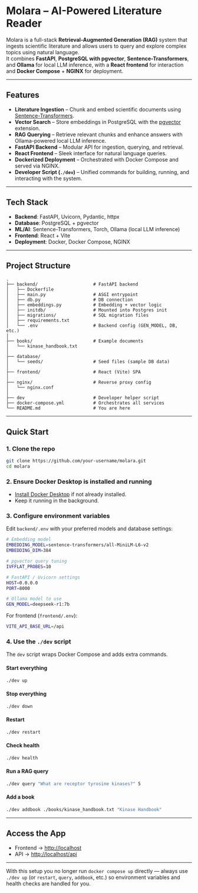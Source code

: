 # Molara – AI-Powered Literature Reader

Molara is a full-stack **Retrieval-Augmented Generation (RAG)** system that ingests scientific literature and allows users to query and explore complex topics using natural language.  
It combines **FastAPI**, **PostgreSQL with pgvector**, **Sentence-Transformers**, and **Ollama** for local LLM inference, with a **React frontend** for interaction and **Docker Compose** + **NGINX** for deployment.

---

## Features
- **Literature Ingestion** – Chunk and embed scientific documents using [Sentence-Transformers](https://www.sbert.net/).  
- **Vector Search** – Store embeddings in PostgreSQL with the [pgvector](https://github.com/pgvector/pgvector) extension.  
- **RAG Querying** – Retrieve relevant chunks and enhance answers with Ollama-powered local LLM inference.  
- **FastAPI Backend** – Modular API for ingestion, querying, and retrieval.  
- **React Frontend** – Sleek interface for natural language queries.  
- **Dockerized Deployment** – Orchestrated with Docker Compose and served via NGINX.  
- **Developer Script (`./dev`)** – Unified commands for building, running, and interacting with the system.  

---

## Tech Stack
- **Backend**: FastAPI, Uvicorn, Pydantic, httpx  
- **Database**: PostgreSQL + pgvector  
- **ML/AI**: Sentence-Transformers, Torch, Ollama (local LLM inference)  
- **Frontend**: React + Vite  
- **Deployment**: Docker, Docker Compose, NGINX  

---

## Project Structure
```
.
├── backend/                     # FastAPI backend
│   ├── Dockerfile
│   ├── main.py                  # ASGI entrypoint
│   ├── db.py                    # DB connection
│   ├── embeddings.py            # Embedding + vector logic
│   ├── initdb/                  # Mounted into Postgres init
│   ├── migrations/              # SQL migration files
│   ├── requirements.txt
│   └── .env                     # Backend config (GEN_MODEL, DB, etc.)
│
├── books/                       # Example documents
│   └── kinase_handbook.txt
│
├── database/                    
│   └── seeds/                   # Seed files (sample DB data)
│
├── frontend/                    # React (Vite) SPA
│
├── nginx/                       # Reverse proxy config
│   └── nginx.conf
│
├── dev                          # Developer helper script
├── docker-compose.yml           # Orchestrates all services
└── README.md                    # You are here
```

---

## Quick Start

### 1. Clone the repo
```bash
git clone https://github.com/your-username/molara.git
cd molara
```

### 2. Ensure Docker Desktop is installed and running

- [Install Docker Desktop](https://www.docker.com/products/docker-desktop) if not already installed.  
- Keep it running in the background.  

### 3. Configure environment variables
Edit `backend/.env` with your preferred models and database settings:

```bash
# Embedding model 
EMBEDDING_MODEL=sentence-transformers/all-MiniLM-L6-v2
EMBEDDING_DIM=384

# pgvector query tuning
IVFFLAT_PROBES=10

# FastAPI / Uvicorn settings
HOST=0.0.0.0
PORT=8000

# Ollama model to use
GEN_MODEL=deepseek-r1:7b
```

For frontend (`frontend/.env`):
```bash
VITE_API_BASE_URL=/api
```

### 4. Use the `./dev` script
The `dev` script wraps Docker Compose and adds extra commands.

#### Start everything
```bash
./dev up
```

#### Stop everything
```bash
./dev down
```

#### Restart
```bash
./dev restart
```

#### Check health
```bash
./dev health
```

#### Run a RAG query
```bash
./dev query "What are receptor tyrosine kinases?" 5
```

#### Add a book
```bash
./dev addbook ./books/kinase_handbook.txt "Kinase Handbook"
```

---

## Access the App
- Frontend → [http://localhost](http://localhost)  
- API → [http://localhost/api](http://localhost/api)  

---

With this setup you no longer run `docker compose up` directly — always use `./dev up` (or `restart`, `query`, `addbook`, etc.) so environment variables and health checks are handled for you.  
